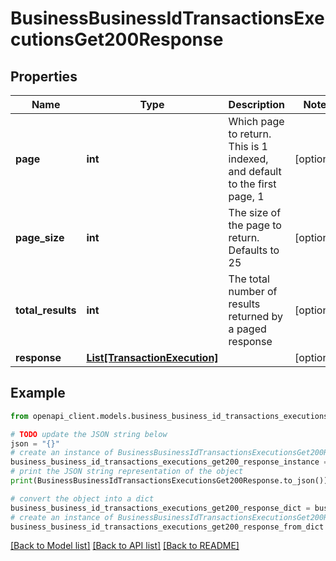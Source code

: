 # BusinessBusinessIdTransactionsExecutionsGet200Response


## Properties

Name | Type | Description | Notes
------------ | ------------- | ------------- | -------------
**page** | **int** | Which page to return. This is 1 indexed, and default to the first page, 1 | [optional] 
**page_size** | **int** | The size of the page to return. Defaults to 25 | [optional] 
**total_results** | **int** | The total number of results returned by a paged response | [optional] 
**response** | [**List[TransactionExecution]**](TransactionExecution.md) |  | [optional] 

## Example

```python
from openapi_client.models.business_business_id_transactions_executions_get200_response import BusinessBusinessIdTransactionsExecutionsGet200Response

# TODO update the JSON string below
json = "{}"
# create an instance of BusinessBusinessIdTransactionsExecutionsGet200Response from a JSON string
business_business_id_transactions_executions_get200_response_instance = BusinessBusinessIdTransactionsExecutionsGet200Response.from_json(json)
# print the JSON string representation of the object
print(BusinessBusinessIdTransactionsExecutionsGet200Response.to_json())

# convert the object into a dict
business_business_id_transactions_executions_get200_response_dict = business_business_id_transactions_executions_get200_response_instance.to_dict()
# create an instance of BusinessBusinessIdTransactionsExecutionsGet200Response from a dict
business_business_id_transactions_executions_get200_response_from_dict = BusinessBusinessIdTransactionsExecutionsGet200Response.from_dict(business_business_id_transactions_executions_get200_response_dict)
```
[[Back to Model list]](../README.md#documentation-for-models) [[Back to API list]](../README.md#documentation-for-api-endpoints) [[Back to README]](../README.md)


